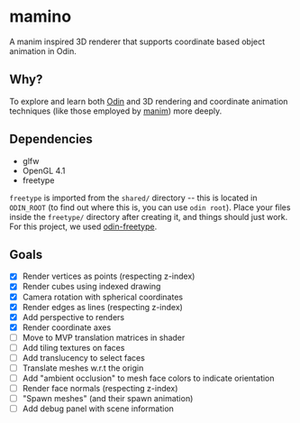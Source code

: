 # mamino
A manim inspired 3D renderer that supports coordinate based object animation in Odin.

## Why?
To explore and learn both [Odin](https://odin-lang.org/) and 3D rendering and coordinate animation techniques (like those employed by [manim](https://www.manim.community/)) more deeply.

## Dependencies
- glfw
- OpenGL 4.1
- freetype

`freetype` is imported from the `shared/` directory -- this is located in `ODIN_ROOT` (to find out where this is, you can use `odin root`). Place your files inside the `freetype/` directory after creating it, and things should just work. For this project, we used [odin-freetype](https://github.com/englerj/odin-freetype).

## Goals
- [x] Render vertices as points (respecting z-index)
- [x] Render cubes using indexed drawing
- [x] Camera rotation with spherical coordinates
- [x] Render edges as lines (respecting z-index)
- [x] Add perspective to renders
- [x] Render coordinate axes
- [ ] Move to MVP translation matrices in shader
- [ ] Add tiling textures on faces
- [ ] Add translucency to select faces
- [ ] Translate meshes w.r.t the origin
- [ ] Add "ambient occlusion" to mesh face colors to indicate orientation
- [ ] Render face normals (respecting z-index)
- [ ] "Spawn meshes" (and their spawn animation)
- [ ] Add debug panel with scene information
